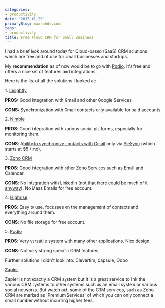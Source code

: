 ```yaml
---
categories:
- productivity
date: "2015-01-29"
primaryBlog: maxrohde.com
tags:
- productivity
title: Free Cloud CRM for Small Business
---
```


I had a brief look around today for Cloud-based (SaaS) CRM solutions which are free and of use for small businesses and startups.

My **recommendation** as of now would be to go with [Podio](https://podio.com/). It's free and offers a nice set of features and integrations.

Here is the list of all the solutions I looked at:

1. [Insightly](https://www.insightly.com/features/google-apps/)

**PROS:** Good integration with Gmail and other Google Services

**CONS:** Synchronization with Gmail contacts only available for paid accounts

2\. [Nimble](http://www.nimble.com/)

**PROS**: Good integration with various social platforms, especially for monitoring them.

**CONS**: A[bility to synchronize contacts with Gmail](http://www.nimble.com/blog/introducing-nimble-two-way-google-contacts-sync/) only via [PieSync](http://www.piesync.com/) (which starts at $5 / mo).

3\. [Zoho CRM](http://www.zoho.com/crm/features.html)

**PROS**: Good integration with other Zoho Services such as Email and Calendar.

**CONS**: No integration with LinkedIn (not that there could be much of it [anyway](https://www.fullcontact.com/blog/linkedin-state-of-crm-2014/)). No Mass Emails for free account.

4\. [Highrise](https://highrisehq.com/)

**PROS**: Easy to use, focusses on the management of contacts and everything around them.

**CONS**: No file storage for free account.

5\. [Podio](//podio.com/)

**PROS**: Very versatile system with many other applications. Nice design.

**CONS**: Not very strong specific CRM features.

Further solutions I didn't look into: Clevertim, Capsule, Odoo

[Zapier](https://zapier.com/)

Zapier is not exactly a CRM system but it is a great service to link the various CRM systems to other systems such as an email system or various social networks. But watch out, some of the CRM services, such as Zoho CRM are marked as 'Premium Services' of which you can only connect a small number without incurring higher fees.